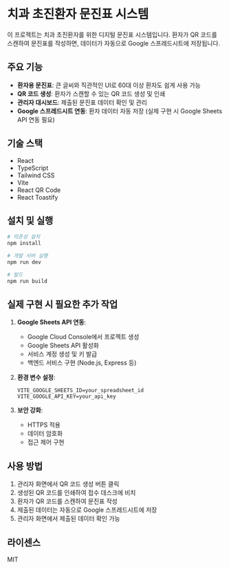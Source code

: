 # 치과 초진환자 문진표 시스템

이 프로젝트는 치과 초진환자를 위한 디지털 문진표 시스템입니다. 환자가 QR 코드를 스캔하여 문진표를 작성하면, 데이터가 자동으로 Google 스프레드시트에 저장됩니다.

## 주요 기능

- **환자용 문진표**: 큰 글씨와 직관적인 UI로 60대 이상 환자도 쉽게 사용 가능
- **QR 코드 생성**: 환자가 스캔할 수 있는 QR 코드 생성 및 인쇄
- **관리자 대시보드**: 제출된 문진표 데이터 확인 및 관리
- **Google 스프레드시트 연동**: 환자 데이터 자동 저장 (실제 구현 시 Google Sheets API 연동 필요)

## 기술 스택

- React
- TypeScript
- Tailwind CSS
- Vite
- React QR Code
- React Toastify

## 설치 및 실행

```bash
# 의존성 설치
npm install

# 개발 서버 실행
npm run dev

# 빌드
npm run build
```

## 실제 구현 시 필요한 추가 작업

1. **Google Sheets API 연동**:
   - Google Cloud Console에서 프로젝트 생성
   - Google Sheets API 활성화
   - 서비스 계정 생성 및 키 발급
   - 백엔드 서비스 구현 (Node.js, Express 등)

2. **환경 변수 설정**:
   ```
   VITE_GOOGLE_SHEETS_ID=your_spreadsheet_id
   VITE_GOOGLE_API_KEY=your_api_key
   ```

3. **보안 강화**:
   - HTTPS 적용
   - 데이터 암호화
   - 접근 제어 구현

## 사용 방법

1. 관리자 화면에서 QR 코드 생성 버튼 클릭
2. 생성된 QR 코드를 인쇄하여 접수 데스크에 비치
3. 환자가 QR 코드를 스캔하여 문진표 작성
4. 제출된 데이터는 자동으로 Google 스프레드시트에 저장
5. 관리자 화면에서 제출된 데이터 확인 가능

## 라이센스

MIT